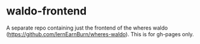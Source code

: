 # waldo-frontend
A separate repo containing just the frontend of the wheres waldo (https://github.com/lernEarnBurn/wheres-waldo). This is for gh-pages only.
